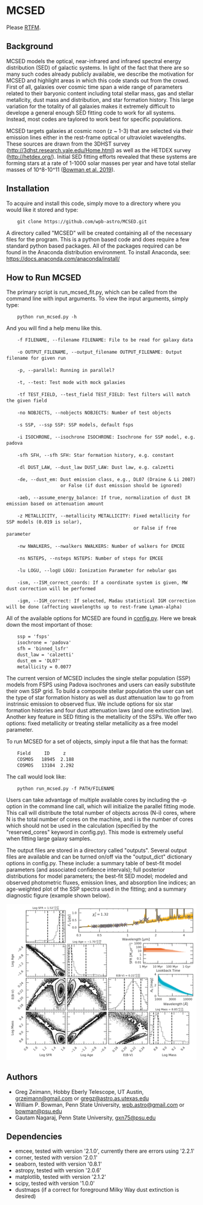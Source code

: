 # MCSED
Please [RTFM](https://mcsed.readthedocs.io/en/latest/index.html).

## Background
MCSED models the optical, near-infrared and infrared spectral energy distribution (SED) of galactic systems.  In light of the fact that there are so many such codes already publicly available, we describe the motivation for MCSED and highlight areas in which this code stands out from the crowd.  First of all, galaxies over cosmic time span a wide range of parameters related to their baryonic content including total stellar mass, gas and stellar metallcity, dust mass and distribution, and star formation history.  This large variation for the totality of all galaxies makes it extremely difficult to develope a general enough SED fitting code to work for all systems.  Instead, most codes are taylored to work best for specific populations.  

MCSED targets galaxies at cosmic noon (z ~ 1-3) that are selected via their emission lines either in the rest-frame optical or ultraviolet wavelengths.  These sources are drawn from the 3DHST survey (http://3dhst.research.yale.edu/Home.html) as well as the HETDEX survey (http://hetdex.org/).  Initial SED fitting efforts revealed that these systems are forming stars at a rate of 1-1000 solar masses per year and have total stellar masses of 10^8-10^11 ([Bowman et al. 2019](https://ui.adsabs.harvard.edu/abs/2019ApJ...875..152B/abstract)).  

## Installation
To acquire and install this code, simply move to a directory where you would like it stored and type:

        git clone https://github.com/wpb-astro/MCSED.git

A directory called "MCSED" will be created containing all of the necessary files for the program.  This is a python based code and does require a few standard python based packages.  All of the packages required can be found in the Anaconda distribution environment.  To install Anaconda, see:
https://docs.anaconda.com/anaconda/install/

## How to Run MCSED
The primary script is run_mcsed_fit.py, which can be called from the command line with input arguments.  To view the input arguments, simply type:

        python run_mcsed.py -h

And you will find a help menu like this.

        -f FILENAME, --filename FILENAME: File to be read for galaxy data

        -o OUTPUT_FILENAME, --output_filename OUTPUT_FILENAME: Output filename for given run

        -p, --parallel: Running in parallel?

        -t, --test: Test mode with mock galaxies

        -tf TEST_FIELD, --test_field TEST_FIELD: Test filters will match the given field

        -no NOBJECTS, --nobjects NOBJECTS: Number of test objects

        -s SSP, --ssp SSP: SSP models, default fsps

        -i ISOCHRONE, --isochrone ISOCHRONE: Isochrone for SSP model, e.g. padova

        -sfh SFH, --sfh SFH: Star formation history, e.g. constant

        -dl DUST_LAW, --dust_law DUST_LAW: Dust law, e.g. calzetti

        -de, --dust_em: Dust emission class, e.g., DL07 (Draine & Li 2007)
                        or False (if dust emission should be ignored)

        -aeb, --assume_energy_balance: If true, normalization of dust IR emission based on attenuation amount

        -z METALLICITY, --metallicity METALLICITY: Fixed metallicity for SSP models (0.019 is solar), 
                                                   or False if free parameter

        -nw NWALKERS, --nwalkers NWALKERS: Number of walkers for EMCEE

        -ns NSTEPS, --nsteps NSTEPS: Number of steps for EMCEE

        -lu LOGU, --logU LOGU: Ionization Parameter for nebular gas

        -ism, --ISM_correct_coords: If a coordinate system is given, MW dust correction will be performed

        -igm, --IGM_correct: If selected, Madau statistical IGM correction will be done (affecting wavelengths up to rest-frame Lyman-alpha)

All of the available options for MCSED are found in [config.py](https://github.com/wpb-astro/MCSED/blob/master/config.py).  Here we break down the most important of those: 

        ssp = 'fsps'          
        isochrone = 'padova' 
        sfh = 'binned_lsfr'
        dust_law = 'calzetti'
        dust_em = 'DL07'   
        metallicity = 0.0077

The current version of MCSED includes the single stellar population (SSP) models from FSPS using Padova isochrones and users can easily substitute their own SSP grid. To build a composite stellar population the user can set the type of star formation history as well as dust attenuation law to go from instrinsic emission to observed flux. We include options for six star formation histories and four dust attenuation laws (and one extinction law). Another key feature in SED fitting is the metallicity of the SSPs.  We offer two options: fixed metallicity or treating stellar metallicity as a free model parameter.

To run MCSED for a set of objects, simply input a file that has the format: 

        Field     ID     z
        COSMOS   18945  2.188
        COSMOS   13104  2.292

The call would look like:

        python run_mcsed.py -f PATH/FILENAME 

Users can take advantage of multiple available cores by including the -p option in the command line call, which will initialize the parallel fitting mode. This call will distribute the total number of objects across (N-i) cores, where N is the total number of cores on the machine, and i is the number of cores which should not be used in the calculation (specified by the "reserved_cores" keyword in config.py). This mode is extremely useful when fitting large galaxy samples.

The output files are stored in a directory called "outputs". Several output files are available and can be turned on/off via the "output_dict" dictionary options in config.py. These include: a summary table of best-fit model parameters (and associated confidence intervals); full posterior distributions for model parameters; the best-fit SED model; modeled and observed photometric fluxes, emission lines, and absorption line indices; an age-weighted plot of the SSP spectra used in the fitting; and a summary diagnostic figure (example shown below).
 
<p align="center">
  <img src="example_triangle.png" width="650"/>
</p>

## Authors

* Greg Zeimann, Hobby Eberly Telescope, UT Austin, grzeimann@gmail.com or gregz@astro.as.utexas.edu
* William P. Bowman, Penn State University, wpb.astro@gmail.com or bowman@psu.edu
* Gautam Nagaraj, Penn State University, gxn75@psu.edu

## Dependencies

* emcee, tested with version '2.1.0', currently there are errors using '2.2.1'
* corner, tested with version '2.0.1'
* seaborn, tested with version '0.8.1'
* astropy, tested with version '2.0.6'
* matplotlib, tested with version '2.1.2'
* scipy, tested with version '1.0.0'
* dustmaps (if a correct for foreground Milky Way dust extinction is desired)

